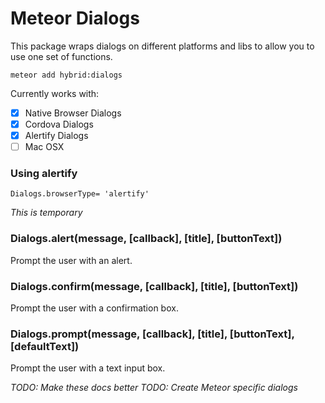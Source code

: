 # Meteor Dialogs

This package wraps dialogs on different platforms and libs to allow you to use one set of functions.

`meteor add hybrid:dialogs`

Currently works with: 
* [x] Native Browser Dialogs
* [x] Cordova Dialogs
* [x] Alertify Dialogs
* [ ] Mac OSX

### Using alertify

`Dialogs.browserType= 'alertify'` 

*This is temporary*

### Dialogs.alert(message, [callback], [title], [buttonText])

Prompt the user with an alert.

### Dialogs.confirm(message, [callback], [title], [buttonText])

Prompt the user with a confirmation box.

### Dialogs.prompt(message, [callback], [title], [buttonText], [defaultText])

Prompt the user with a text input box.

*TODO: Make these docs better*
*TODO: Create Meteor specific dialogs*
